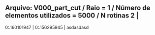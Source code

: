 Arquivo: V000_part_cut / Raio = 1 / Número de elementos utilizados = 5000 / N rotinas 2 |
-------------------------------------------------------------------------------------------
0:.160101947 |
0:.156295945 |
 asdasdasd
